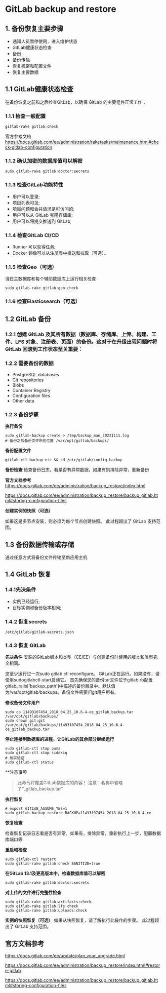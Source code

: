 # GitLab backup and restore


## 1. 备份恢复主要步骤

- 通知人员暂停使用，进入维护状态
- GitLab健康状态检查
- 备份
- 备份传输
- 恢复机密和配置文件
- 恢复主要数据


## 1.1 GitLab健康状态检查

在备份恢复之前和之后检查GitLab，以确保 GitLab 的主要组件正常工作：

### 1.1.1 检查一般配置

```
gitlab-rake gitlab:check
```
官方参考文档
https://docs.gitlab.com/ee/administration/raketasks/maintenance.html#check-gitlab-configuration

### 1.1.2 确认加密的数据库值可以解密

```
sudo gitlab-rake gitlab:doctor:secrets
```

### 1.1.3 检查GitLab功能特性
- 用户可以登录;
- 项目列表可见;
- 项目问题和合并请求是可访问的;
- 用户可以从 GitLab 克隆存储库;
- 用户可以将提交推送到 GitLab;


### 1.1.4 检查GitLab CI/CD
- Runner 可以获得任务;
- Docker 镜像可以从注册表中推送和拉取（可选）。

### 1.1.5 检查Geo（可选）
请在主数据库和每个辅助数据库上运行相关检查
```
sudo gitlab-rake gitlab:geo:check
```

### 1.1.6 检查Elasticsearch（可选）


## 1.2 GitLab 备份


### 1.2.1 创建 GitLab 及其所有数据（数据库、存储库、上传、构建、工件、LFS 对象、注册表、页面）的备份。这对于在升级出现问题时将 GitLab 回滚到工作状态至关重要：

### 1.2.2 需要备份的数据
- PostgreSQL databases
- Git repositories
- Blobs
- Container Registry
- Configuration files
- Other data

### 1.2.3 备份步骤

**执行备份**

```
sudo gitlab-backup create > /tmp/backup_man_20231111.log
# 备份之后备份文件所在位置 /var/opt/gitlab/backups/
```

**备份配置文件**
```
gitlab-ctl backup-etc && cd /etc/gitlab/config_backup
```

**备份检查**
检查备份日志，看是否有异常数据，如果有则排除异常，重新备份

**官方文档参考**
https://docs.gitlab.com/ee/administration/backup_restore/index.html

https://docs.gitlab.com/ee/administration/backup_restore/backup_gitlab.html#storing-configuration-files

**创建实例的快照（可选）**

如果这是多节点安装，则必须为每个节点创建快照。 此过程超出了 GitLab 支持范围。

## 1.3 备份数据传输或存储

通过任意方式将备份文件传输至新应用主机

## 1.4 GitLab 恢复

### 1.4.1先决条件
- 实例已经运行;
- 目标实例和备份版本相同;


### 1.4.2 恢复secrets

```
/etc/gitlab/gitlab-secrets.json
```

### 1.4.3 恢复 GitLab

**先决条件**
安装的GitLab版本和类型（CE/EE）与创建备份时使用的版本和类型完全相同。

您至少运行过一次sudo gitlab ctl reconfigure。
GitLab正在运行。如果没有，请使用sudogitlabctl-start启动它。
首先确保您的备份tar文件位于gitlab.rb配置gitlab_rails['backup_path']中描述的备份目录中。默认值为/var/opt/gitlab/backups。备份文件需要归git用户所有。


**修改备份文件用户**
```
sudo cp 11493107454_2018_04_25_10.6.4-ce_gitlab_backup.tar /var/opt/gitlab/backups/
sudo chown git:git /var/opt/gitlab/backups/11493107454_2018_04_25_10.6.4-ce_gitlab_backup.tar
```


**停止连接到数据库的进程。让GitLab的其余部分继续运行**

```
sudo gitlab-ctl stop puma
sudo gitlab-ctl stop sidekiq
# 核实验证
sudo gitlab-ctl status
```

**注意事项

>此命令将覆盖GitLab数据库的内容！
注意：名称中省略了“_gitlab_backup.tar”

**执行恢复**
```
# export GITLAB_ASSUME_YES=1
sudo gitlab-backup restore BACKUP=11493107454_2018_04_25_10.6.4-ce
```

**恢复检查**

检查恢复记录日志看是否有异常，如果有，排除异常，重新执行上一步，配置数据库端口等


**重启和检查**

```
sudo gitlab-ctl restart
sudo gitlab-rake gitlab:check SANITIZE=true
```

**在GitLab 13.1及更高版本中，检查数据库值可以解密**

```
sudo gitlab-rake gitlab:doctor:secrets
```


**对上传的文件进行完整性检查**

```
sudo gitlab-rake gitlab:artifacts:check
sudo gitlab-rake gitlab:lfs:check
sudo gitlab-rake gitlab:uploads:check
```

**实例的快照恢复（可选）**
如果从快照恢复，请了解执行此操作的步骤。 此过程超出了 GitLab 支持范围。


## 官方文档参考

https://docs.gitlab.com/ee/update/plan_your_upgrade.html

https://docs.gitlab.com/ee/administration/backup_restore/index.html#restore-gitlab

https://docs.gitlab.com/ee/administration/backup_restore/backup_gitlab.html#storing-configuration-files
